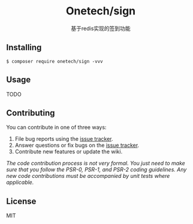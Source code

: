 <h1 align="center"> Onetech/sign </h1>

<p align="center"> 
基于redis实现的签到功能
</p>


## Installing

```shell
$ composer require onetech/sign -vvv
```

## Usage

TODO

## Contributing

You can contribute in one of three ways:

1. File bug reports using the [issue tracker](https://github.com//netech/sign/issues).
2. Answer questions or fix bugs on the [issue tracker](https://github.com//netech/sign/issues).
3. Contribute new features or update the wiki.

_The code contribution process is not very formal. You just need to make sure that you follow the PSR-0, PSR-1, and PSR-2 coding guidelines. Any new code contributions must be accompanied by unit tests where applicable._

## License

MIT